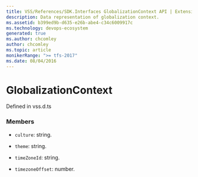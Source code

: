 ```yaml
---
title: VSS/References/SDK.Interfaces GlobalizationContext API | Extensions for Azure DevOps Services
description: Data representation of globalization context.
ms.assetid: b399ed9b-d635-e26b-abe4-c34c6009917c
ms.technology: devops-ecosystem
generated: true
ms.author: chcomley
author: chcomley
ms.topic: article
monikerRange: ">= tfs-2017"
ms.date: 08/04/2016
---
```


# GlobalizationContext

Defined in vss.d.ts

### Members

- `culture`: string.

- `theme`: string.

- `timeZoneId`: string.

- `timezoneOffset`: number.
